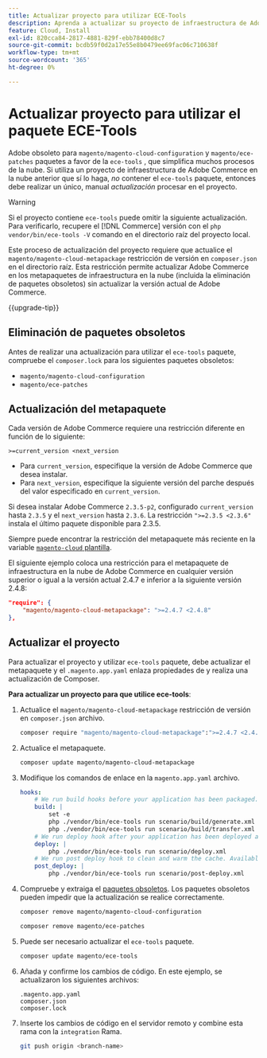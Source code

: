 ```yaml
---
title: Actualizar proyecto para utilizar ECE-Tools
description: Aprenda a actualizar su proyecto de infraestructura de Adobe Commerce en la nube para utilizar el paquete ECE-Tools y aprovechar las últimas correcciones y funciones.
feature: Cloud, Install
exl-id: 820cca84-2817-4881-829f-ebb78400d8c7
source-git-commit: bcdb59f0d2a17e55e8b0479ee69fac06c710638f
workflow-type: tm+mt
source-wordcount: '365'
ht-degree: 0%

---
```


# Actualizar proyecto para utilizar el paquete ECE-Tools

Adobe obsoleto para `magento/magento-cloud-configuration` y `magento/ece-patches` paquetes a favor de la `ece-tools` , que simplifica muchos procesos de la nube. Si utiliza un proyecto de infraestructura de Adobe Commerce en la nube anterior que sí lo haga, _no_ contener el `ece-tools` paquete, entonces debe realizar un único, manual _actualización_ procesar en el proyecto.

>[!WARNING]
>
>Si el proyecto contiene `ece-tools` puede omitir la siguiente actualización. Para verificarlo, recupere el [!DNL Commerce] versión con el `php vendor/bin/ece-tools -V` comando en el directorio raíz del proyecto local.

Este proceso de actualización del proyecto requiere que actualice el `magento/magento-cloud-metapackage` restricción de versión en `composer.json` en el directorio raíz. Esta restricción permite actualizar Adobe Commerce en los metapaquetes de infraestructura en la nube (incluida la eliminación de paquetes obsoletos) sin actualizar la versión actual de Adobe Commerce.

{{upgrade-tip}}

## Eliminación de paquetes obsoletos

Antes de realizar una actualización para utilizar el `ece-tools` paquete, compruebe el `composer.lock` para los siguientes paquetes obsoletos:

- `magento/magento-cloud-configuration`
- `magento/ece-patches`

## Actualización del metapaquete

Cada versión de Adobe Commerce requiere una restricción diferente en función de lo siguiente:

```terminal
>=current_version <next_version
```

- Para `current_version`, especifique la versión de Adobe Commerce que desea instalar.
- Para `next_version`, especifique la siguiente versión del parche después del valor especificado en `current_version`.

Si desea instalar Adobe Commerce `2.3.5-p2`, configurado `current_version` hasta `2.3.5` y el `next_version` hasta `2.3.6`. La restricción `">=2.3.5 <2.3.6"` instala el último paquete disponible para 2.3.5.

Siempre puede encontrar la restricción del metapaquete más reciente en la variable [`magento-cloud` plantilla](https://github.com/magento/magento-cloud/blob/master/composer.json).

El siguiente ejemplo coloca una restricción para el metapaquete de infraestructura en la nube de Adobe Commerce en cualquier versión superior o igual a la versión actual 2.4.7 e inferior a la siguiente versión 2.4.8:

```json
"require": {
    "magento/magento-cloud-metapackage": ">=2.4.7 <2.4.8"
},
```

## Actualizar el proyecto

Para actualizar el proyecto y utilizar `ece-tools` paquete, debe actualizar el metapaquete y el `.magento.app.yaml` enlaza propiedades de y realiza una actualización de Composer.

**Para actualizar un proyecto para que utilice ece-tools**:

1. Actualice el `magento/magento-cloud-metapackage` restricción de versión en `composer.json` archivo.

   ```bash
   composer require "magento/magento-cloud-metapackage":">=2.4.7 <2.4.8" --no-update
   ```

1. Actualice el metapaquete.

   ```bash
   composer update magento/magento-cloud-metapackage
   ```

1. Modifique los comandos de enlace en la `magento.app.yaml` archivo.

   ```yaml
   hooks:
       # We run build hooks before your application has been packaged.
       build: |
           set -e
           php ./vendor/bin/ece-tools run scenario/build/generate.xml
           php ./vendor/bin/ece-tools run scenario/build/transfer.xml
       # We run deploy hook after your application has been deployed and started.
       deploy: |
           php ./vendor/bin/ece-tools run scenario/deploy.xml
       # We run post deploy hook to clean and warm the cache. Available with ECE-Tools 2002.0.10.
       post_deploy: |
           php ./vendor/bin/ece-tools run scenario/post-deploy.xml
   ```

1. Compruebe y extraiga el [paquetes obsoletos](#remove-deprecated-packages). Los paquetes obsoletos pueden impedir que la actualización se realice correctamente.

   ```bash
   composer remove magento/magento-cloud-configuration
   ```

   ```bash
   composer remove magento/ece-patches
   ```

1. Puede ser necesario actualizar el `ece-tools` paquete.

   ```bash
   composer update magento/ece-tools
   ```

1. Añada y confirme los cambios de código. En este ejemplo, se actualizaron los siguientes archivos:

   ```terminal
   .magento.app.yaml
   composer.json
   composer.lock
   ```

1. Inserte los cambios de código en el servidor remoto y combine esta rama con la `integration` Rama.

   ```bash
   git push origin <branch-name>
   ```

